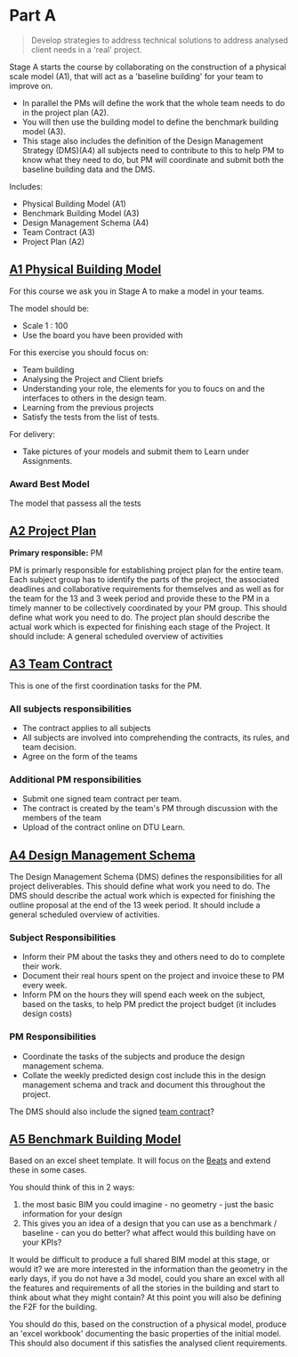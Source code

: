 # Part A

> Develop strategies to address technical solutions to address analysed client needs in a 'real' project. 

Stage A starts the course by collaborating on the construction of a physical scale model (A1), that will act as a 'baseline building' for your team to improve on. 
* In parallel the PMs will define the work that the whole team needs to do in the project plan (A2). 
* You will then use the building model to define the benchmark building model (A3).
* This stage also includes the definition of the Design Management Strategy (DMS)(A4) all subjects need to contribute to this to help PM to know what they need to do, but PM will coordinate and submit both the baseline building data and the DMS. 

Includes:
* Physical Building Model (A1)
* Benchmark Building Model (A3)
* Design Management Schema (A4)
* Team Contract (A3)
* Project Plan (A2)



## [A1 Physical Building Model](../Deliverables/PhysicalModel)
For this course we ask you in Stage A to make a model in your teams.

The model should be:

* Scale 1 : 100
* Use the board you have been provided with

For this exercise you should focus on:

* Team building
* Analysing the Project and Client briefs
* Understanding your role, the elements for you to foucs on and the interfaces to others in the design team.
* Learning from the previous projects
* Satisfy the tests from the list of tests.

For delivery:
* Take pictures of your models and submit them to Learn under Assignments.

### Award Best Model
The model that passess all the tests

## [A2 Project Plan](../Deliverables/ProjectPlan)
**Primary responsible:** PM

PM is primarly responsible for establishing project plan for the entire team. Each subject group has to identify the parts of the project, the associated deadlines and collaborative requirements for themselves and as well as for the team for the 13 and 3 week period and provide these to the PM in a timely manner to be collectively coordinated by your PM group. This should define what work you need to do. The project plan should describe the actual work which is expected for finishing each stage of the Project. It should include: A general scheduled overview of activities 

## [A3 Team Contract](../Deliverables/TeamContract)
This is one of the first coordination tasks for the PM.

### All subjects responsibilities
* The contract applies to all subjects
* All subjects are involved into comprehending the contracts, its rules, and team decision.
* Agree on the form of the teams

### Additional PM responsibilities
* Submit one signed team contract per team.
* The contract is created by the team's PM through discussion with the members of the team
* Upload of the contract online on DTU Learn.
  
## [A4 Design Management Schema](../Deliverables/DesignManagementSchema)
The Design Management Schema (DMS) defines the responsibilities for all project deliverables. This should define what work you need to do. The DMS should describe the actual work which is expected for finishing the outline proposal at the end of the 13 week period. It should include a general scheduled overview of activities.

### Subject Responsibilities
* Inform their PM about the tasks they and others need to do to complete their work.
* Document their real hours spent on the project and invoice these to PM every week.
* Inform PM on the hours they will spend each week on the subject, based on the tasks, to help PM predict the project budget (it includes design costs)

### PM Responsibilities
* Coordinate the tasks of the subjects and produce the design management schema.
* Collate the weekly predicted design cost include this in the design management schema and track and document this throughout the project.

The DMS should also include the signed [team contract](TeamContract.md)? 

## [A5 Benchmark Building Model](../Deliverables/BenchmarkBuildingModel)
Based on an excel sheet template. It will focus on the [Beats](../Project/BEATs) and extend these in some cases.

You should think of this in 2 ways:
1. the most basic BIM you could imagine - no geometry - just the basic information for your design
2. This gives you an idea of a design that you can use as a benchmark / baseline - can you do better? what affect would this building have on your KPIs?

It would be difficult to produce a full shared BIM model at this stage, or would it? we are more interested in the information than the geometry in the early days, if you do not have a 3d model, could you share an excel with all the features and requirements of all the stories in the building and start to think about what they might contain? At this point you will also be defining the F2F for the building.

You should do this, based on the construction of a physical model, produce an 'excel workbook' documenting the basic properties of the initial model. This should also document if this satisfies the analysed client requirements.



<!-- 2025 
This will also include user studies based on current thesis work - they will produce the model but also reports for 4 users . inlcuding fire safety 
or maybe this goes to agile? work it out in the circular repo.
-->
